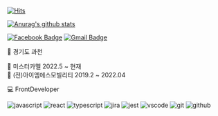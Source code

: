 [![Hits](https://hits.seeyoufarm.com/api/count/incr/badge.svg?url=https%3A%2F%2Fgithub.com%2Fkangyongseok&count_bg=%2379C83D&title_bg=%23555555&icon=&icon_color=%23E7E7E7&title=hits&edge_flat=false)](https://hits.seeyoufarm.com)  
  
[![Anurag's github stats](https://github-readme-stats.vercel.app/api?username=kangyongseok)](https://github.com/anuraghazra/github-readme-stats)  

  [![Facebook Badge](https://img.shields.io/badge/facebook-1877f2?style=flat-square&logo=facebook&logoColor=white&link=https://www.facebook.com/profile.php?id=100014279233128)](https://www.facebook.com/profile.php?id=100014279233128)
  [![Gmail Badge](https://img.shields.io/badge/Gmail-d14836?style=flat-square&logo=Gmail&logoColor=white&link=mailto:kangyongsuek@gmail.com)](mailto:kangyongsuek@gmail.com)
	
🏡    경기도 과천

🏢    미스터카멜 2022.5 ~ 현재  
🏢    (전)아이엠에스모빌리티 2019.2 ~ 2022.04  

💻    FrontDeveloper  

![javascript](https://www.vectorlogo.zone/logos/javascript/javascript-vertical.svg)
![react](https://www.vectorlogo.zone/logos/reactjs/reactjs-ar21.svg)
![typescript](https://www.vectorlogo.zone/logos/typescriptlang/typescriptlang-icon.svg)
![jira](https://www.vectorlogo.zone/logos/atlassian_jira/atlassian_jira-ar21.svg)
![jest](https://www.vectorlogo.zone/logos/jestjsio/jestjsio-ar21.svg)
![vscode](https://www.vectorlogo.zone/logos/visualstudio_code/visualstudio_code-ar21.svg)
![git](https://www.vectorlogo.zone/logos/git-scm/git-scm-ar21.svg)
![github](https://www.vectorlogo.zone/logos/github/github-ar21.svg)
